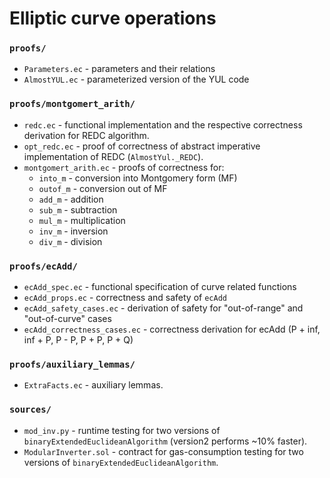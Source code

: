 # Elliptic curve operations

### `proofs/`
* `Parameters.ec` - parameters and their relations
* `AlmostYUL.ec` - parameterized version of the YUL code

### `proofs/montgomert_arith/`
* `redc.ec` - functional implementation and the respective correctness derivation for REDC algorithm.
* `opt_redc.ec` - proof of correctness of abstract imperative implementation of REDC (`AlmostYul._REDC`).
* `montgomert_arith.ec` - proofs of correctness for:
  - `into_m` - conversion into Montgomery form (MF)
  - `outof_m` - conversion out of MF
  - `add_m` - addition
  - `sub_m` - subtraction
  - `mul_m` - multiplication
  - `inv_m` - inversion
  - `div_m` - division

### `proofs/ecAdd/` 
* `ecAdd_spec.ec` - functional specification of curve related functions
* `ecAdd_props.ec` - correctness and safety of `ecAdd`
* `ecAdd_safety_cases.ec` - derivation of safety for "out-of-range" and "out-of-curve" cases
* `ecAdd_correctness_cases.ec` - correctness derivation for ecAdd (P + inf, inf + P, P - P, P + P, P + Q)

### `proofs/auxiliary_lemmas/`
* `ExtraFacts.ec` - auxiliary lemmas.

### `sources/`

* `mod_inv.py` - runtime testing for two versions of `binaryExtendedEuclideanAlgorithm` (version2 performs ~10% faster).
* `ModularInverter.sol` - contract for gas-consumption testing for two versions of `binaryExtendedEuclideanAlgorithm`.